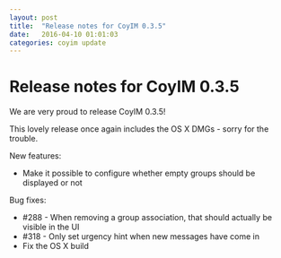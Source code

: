 ```yaml
---
layout: post
title:  "Release notes for CoyIM 0.3.5"
date:   2016-04-10 01:01:03
categories: coyim update
---
```


# Release notes for CoyIM 0.3.5

We are very proud to release CoyIM 0.3.5!

This lovely release once again includes the OS X DMGs - sorry for the trouble.

New features:

- Make it possible to configure whether empty groups should be displayed or not

Bug fixes:

- \#288 - When removing a group association, that should actually be visible in the UI
- \#318 - Only set urgency hint when new messages have come in
- Fix the OS X build
